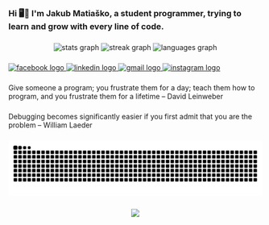 <h3 align="left">Hi 🖥️🗿 I'm Jakub Matiaško, a student programmer, trying to learn and grow with every line of code.</h3>

###

<div align="center">
  <img src="https://github-readme-stats.vercel.app/api?username=Matesk0&hide_title=false&hide_rank=false&show_icons=true&include_all_commits=true&count_private=true&disable_animations=false&theme=apprentice&locale=en&hide_border=true" height="150" alt="stats graph"  />
  <img src="https://streak-stats.demolab.com?user=Matesk0&locale=en&mode=daily&theme=apprentice&hide_border=true&border_radius=5" height="150" alt="streak graph"  />
  <img src="https://github-readme-stats.vercel.app/api/top-langs?username=Matesk0&locale=en&hide_title=false&layout=compact&card_width=320&langs_count=5&theme=apprentice&hide_border=true" height="150" alt="languages graph"  />
</div>

###

<div align="left">
  <a href="https://www.facebook.com/JMatesko" target="_blank">
    <img src="https://img.shields.io/static/v1?message=Facebook&logo=facebook&label=&color=262626&logoColor=white&labelColor=&style=for-the-badge" height="35" alt="facebook logo"  />
  </a>
  <a href="https://www.linkedin.com/in/jakub-matia%C5%A1ko-2057aa351/" target="_blank">
    <img src="https://img.shields.io/static/v1?message=LinkedIn&logo=linkedin&label=&color=262626&logoColor=white&labelColor=&style=for-the-badge" height="35" alt="linkedin logo"  />
  </a>
  <a href="mailto:matiaskojakub17@gmail.com" target="_blank">
    <img src="https://img.shields.io/static/v1?message=Gmail&logo=gmail&label=&color=262626&logoColor=white&labelColor=&style=for-the-badge" height="35" alt="gmail logo"  />
  </a>
  <a href="https://www.instagram.com/matesko_76/" target="_blank">
    <img src="https://img.shields.io/static/v1?message=Instagram&logo=instagram&label=&color=262626&logoColor=white&labelColor=&style=for-the-badge" height="35" alt="instagram logo"  />
  </a>
</div>

###

<p align="left">Give someone a program; you frustrate them for a day; teach them how to program, and you frustrate them for a lifetime – David Leinweber</p>

###

<p align="left">Debugging becomes significantly easier if you first admit that you are the problem – William Laeder</p>

###

<img src="https://raw.githubusercontent.com/Matesk0/Matesk0/output/snake.svg" alt="Snake animation" />

###

<div align="center">
  <img src="https://profile-counter.glitch.me/Matesk0/count.svg?"  />
</div>

###
